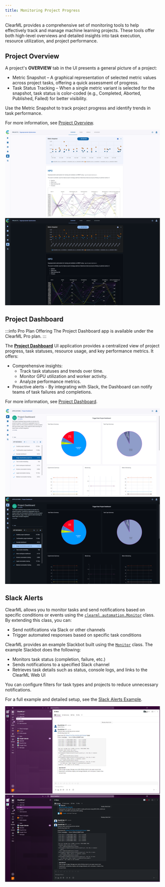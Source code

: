 ```yaml
---
title: Monitoring Project Progress
---
```


ClearML provides a comprehensive set of monitoring tools to help effectively track and manage machine learning projects. 
These tools offer both high-level overviews and detailed insights into task execution, resource 
utilization, and project performance.


## Project Overview

A project's **OVERVIEW** tab in the UI presents a general picture of a project: 
* Metric Snapshot – A graphical representation of selected metric values across project tasks, offering a quick assessment of progress.
* Task Status Tracking – When a single metric variant is selected for the snapshot, task status is color-coded (e.g., 
Completed, Aborted, Published, Failed) for better visibility.

Use the Metric Snapshot to track project progress and identify trends in task performance.

For more information, see [Project Overview](../webapp/webapp_project_overview.md).

![Project Overview](../img/webapp_project_overview.png#light-mode-only)
![Project Overview](../img/webapp_project_overview_dark.png#dark-mode-only)

## Project Dashboard 

:::info Pro Plan Offering
The Project Dashboard app is available under the ClearML Pro plan.
:::

The [**Project Dashboard**](../webapp/applications/apps_dashboard.md) UI application provides a centralized 
view of project progress, task statuses, resource usage, and key performance metrics. It offers:
* Comprehensive insights:
  * Track task statuses and trends over time. 
  * Monitor GPU utilization and worker activity. 
  * Analyze performance metrics. 
* Proactive alerts - By integrating with Slack, the Dashboard can notify teams of task failures 
  and completions.

For more information, see [Project Dashboard](../webapp/applications/apps_dashboard.md).

![Project Dashboard](../img/apps_dashboard.png#light-mode-only)
![Project Dashboard](../img/apps_dashboard_dark.png#dark-mode-only)

## Slack Alerts

ClearML allows you to monitor tasks and send notifications based on specific conditions or events using the [`clearml.automation.Monitor`](https://github.com/clearml/clearml/blob/master/clearml/automation/monitor.py) 
class. By extending this class, you can:

* Send notifications via Slack or other channels
* Trigger automated responses based on specific task conditions

ClearML provides an example Slackbot built using the [`Monitor`](https://github.com/clearml/clearml/blob/master/clearml/automation/monitor.py) class. The example Slackbot does the following:

* Monitors task status (completion, failure, etc.)
* Sends notifications to a specified Slack channel
* Retrieves task details such as status, console logs, and links to the ClearML Web UI

You can configure filters for task types and projects to reduce unnecessary notifications.

For a full example and detailed setup, see the [Slack Alerts Example](../guides/services/slack_alerts.md).

![Slack Alerts](../img/examples_slack_alerts.png#light-mode-only)
![Slack Alerts](../img/examples_slack_alerts_dark.png#dark-mode-only)

